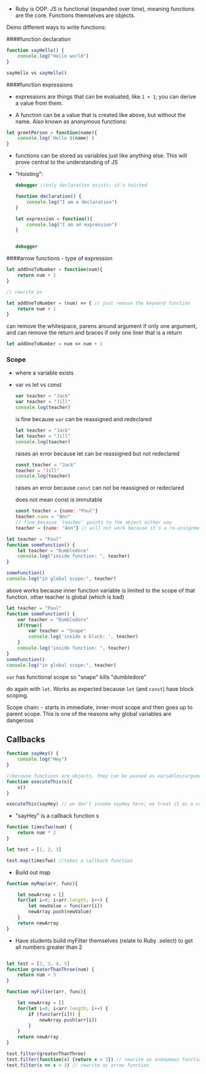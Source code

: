 - Ruby is OOP.  JS is functional (expanded over time), meaning functions are the core.  Functions themselves are objects.

Demo different ways to write functions:

####function declaration 
```js
function sayHello() {
    console.log("Hello world")
}

sayHello vs sayHello()
```
 
####function expressions

- expressions are things that can be evaluated, like `1 + 1`; you can derive a value from them.

- A function can be a value that is created like above, but without the name.  Also known as anonymous functions:

```js
let greetPerson = function(name){
    console.log(`Hello ${name}`)
}
```

- functions can be stored as variables just like anything else.  This will prove central to the understanding of JS

- "Hoisting":
    ```js
    debugger //only declaration exists; it's hoisted

    function declaration() {
        console.log("I am a declaration")
    }

    let expression = function(){
        console.log("I am an expression")
    }


    debugger
    ````

####arrow functions
    - type of expression
```js
let addOneToNumber = function(num){
    return num + 1
}

// rewrite as 

let addOneToNumber = (num) => { // just remove the keyword function
    return num + 1
}
```
can remove the whitespace, parens around argument if only one argument, and can remove the return and braces if only one liner that is a return
```js
let addOneToNumber = num => num + 1
```

### Scope
- where a variable exists

- var vs let vs const
    ```js
    var teacher = "Jack"
    var teacher = "Jill"
    console.log(teacher)
    ```
    is fine because `var` can be reassigned and redeclared

    ```js
    let teacher = "Jack"
    let teacher = "Jill"
    console.log(teacher)
    ```
    raises an error because let can be reassigned but not redeclared

    ```js
    const teacher = "Jack"
    teacher = "Jill"
    console.log(teacher)
    ```
    raises an error because `const` can not be reassigned or redeclared

    does not mean const is immutable
    ```js
    const teacher = {name: "Paul"}
    teacher.name = "Ann"
    // fine because `teacher` points to the object either way
    teacher = {name: "Ann"} // will not work because it's a re-assignment
    ```

```js
let teacher = "Paul"
function someFunction() {
    let teacher = "Dumbledore"
    console.log("inside function: ", teacher)
}

someFunction()
console.log("in global scope:", teacher)
```

above works because inner function variable is limited to the scope of that function.  other teacher is global (which is bad)

```js
let teacher = "Paul"
function someFunction() {
    var teacher = "Dumbledore"
    if(true){
        var teacher = "Snape"
        console.log('inside a block: ', teacher)
    }
    console.log("inside function: ", teacher)
}
someFunction()
console.log("in global scope:", teacher)
```
`var` has functional scope so "snape" kills "dumbledore"

do again with `let`.  Works as expected because `let` (and `const`) have block scoping.  

Scope chain:
    - starts in immediate, inner-most scope and then goes up to parent scope.  This is one of the reasons why global variables are dangerous

## Callbacks

```js
function sayHey() {
    console.log("Hey")
}

//because functions are objects, they can be passed as variables/arguments
function executeThis(x){
    x()
}

executeThis(sayHey) // we don't invoke sayHey here; we treat it as a variable
```
- "sayHey" is a callback function
s
```js
function timesTwo(num) {
    return num * 2
}

let test = [1, 2, 3]

test.map(timesTwo) //takes a callback function
```

- Build out map 

```js
function myMap(arr, func){

    let newArray = []
    for(let i=0; i<arr.length; i++) {
        let newValue = func(arr[i])
        newArray.push(newValue)
    }
    return newArray
}
```

- Have students build myFilter themselves (relate to Ruby .select) to get all numbers greater than 2

```js

let test = [2, 3, 4, 5]
function greaterThanThree(num) {
    return num > 3
}

function myFilter(arr, func){

    let newArray = []
    for(let i=0; i<arr.length; i++) {
        if (func(arr[i])) {
            newArray.push(arr[i])
        }
    }
    return newArray
}

test.filter(greaterThanThree)
test.filter(function(x) {return x > 3}) // rewrite as anonymous function
test.filter(x => x > 3) // rewrite as arrow function

```